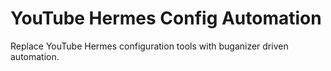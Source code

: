 <!--* freshness: { owner: 'victorngo' reviewed: '2020-05-04' } *-->

# YouTube Hermes Config Automation

Replace YouTube Hermes configuration tools with buganizer driven automation.
